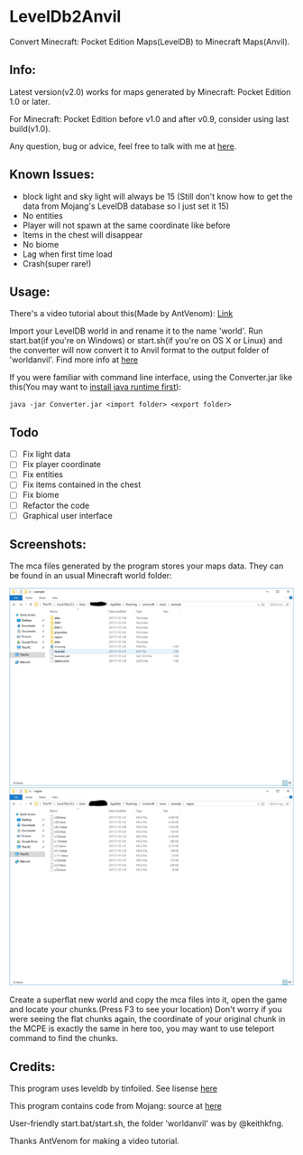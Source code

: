 # LevelDb2Anvil

Convert Minecraft: Pocket Edition Maps(LevelDB) to Minecraft Maps(Anvil).

## Info:

Latest version(v2.0) works for maps generated by Minecraft: Pocket Edition 1.0 or later.

For Minecraft: Pocket Edition before v1.0 and after v0.9, consider using last build(v1.0).

Any question, bug or advice, feel free to talk with me at [here](https://github.com/ljyloo/LevelDb2Avnil/issues).

## Known Issues:

- block light and sky light will always be 15 (Still don't know how to get the data from Mojang's LevelDB database so I just set it 15)
- No entities
- Player will not spawn at the same coordinate like before
- Items in the chest will disappear
- No biome
- Lag when first time load
- Crash(super rare!)

## Usage:

There's a video tutorial about this(Made by AntVenom): [Link](https://www.youtube.com/watch?v=EFAkc5L4h48)

Import your LevelDB world in and rename it to the name 'world'.
Run start.bat(if you're on Windows) or start.sh(if you're on OS X or Linux) and the converter will now convert it to Anvil format to the output folder of 'worldanvil'.
Find more info at [here](https://forums.pocketmine.net/threads/leveldb-maps-to-anvil.12018/)

If you were familiar with command line interface, using the Converter.jar like this(You may want to [install java runtime first](java.com)): 

```
java -jar Converter.jar <import folder> <export folder>
```

## Todo

- [ ] Fix light data
- [ ] Fix player coordinate
- [ ] Fix entities
- [ ] Fix items contained in the chest
- [ ] Fix biome
- [ ] Refactor the code
- [ ] Graphical user interface

## Screenshots:

The mca files generated by the program stores your maps data. They can be found in an usual Minecraft world folder:

![](pic/saves_folder.jpg)
![](pic/region_folder.jpg)

Create a superflat new world and copy the mca files into it, open the game and locate your chunks.(Press F3 to see your location)
Don't worry if you were seeing the flat chunks again, the coordinate of your original chunk in the MCPE is exactly the same in here too, you may want to use teleport command to find the chunks.

## Credits:

This program uses leveldb by tinfoiled. See lisense [here](https://github.com/ljyloo/leveldb)

This program contains code from Mojang: source at [here](https://mojang.com/2012/02/new-minecraft-map-format-anvil/)

User-friendly start.bat/start.sh, the folder 'worldanvil' was by @keithkfng.

Thanks AntVenom for making a video tutorial.